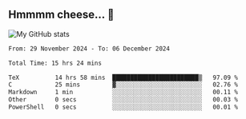 ## Hmmmm cheese... 🧀

![My GitHub stats](https://github-readme-stats.vercel.app/api?username=00Darxk&hide=contribs,prs)

<!--START_SECTION:waka-->

```txt
From: 29 November 2024 - To: 06 December 2024

Total Time: 15 hrs 24 mins

TeX          14 hrs 58 mins  ████████████████████████▒   97.09 %
C            25 mins         ▓░░░░░░░░░░░░░░░░░░░░░░░░   02.76 %
Markdown     1 min           ░░░░░░░░░░░░░░░░░░░░░░░░░   00.11 %
Other        0 secs          ░░░░░░░░░░░░░░░░░░░░░░░░░   00.03 %
PowerShell   0 secs          ░░░░░░░░░░░░░░░░░░░░░░░░░   00.01 %
```

<!--END_SECTION:waka-->
